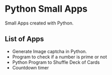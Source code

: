# Python Small Apps

Small Apps created with Python.

## List of Apps

* Generate Image captcha in Python.
* Program to check if a number is prime or not
* Python Program to Shuffle Deck of Cards
* Countdown timer
